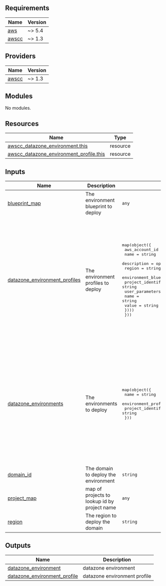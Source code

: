 ## Requirements

| Name | Version |
|------|---------|
| <a name="requirement_aws"></a> [aws](#requirement\_aws) | ~> 5.4 |
| <a name="requirement_awscc"></a> [awscc](#requirement\_awscc) | ~> 1.3 |

## Providers

| Name | Version |
|------|---------|
| <a name="provider_awscc"></a> [awscc](#provider\_awscc) | ~> 1.3 |

## Modules

No modules.

## Resources

| Name | Type |
|------|------|
| [awscc_datazone_environment.this](https://registry.terraform.io/providers/hashicorp/awscc/latest/docs/resources/datazone_environment) | resource |
| [awscc_datazone_environment_profile.this](https://registry.terraform.io/providers/hashicorp/awscc/latest/docs/resources/datazone_environment_profile) | resource |

## Inputs

| Name | Description | Type | Default | Required |
|------|-------------|------|---------|:--------:|
| <a name="input_blueprint_map"></a> [blueprint\_map](#input\_blueprint\_map) | The environment blueprint to deploy | `any` | `null` | no |
| <a name="input_datazone_environment_profiles"></a> [datazone\_environment\_profiles](#input\_datazone\_environment\_profiles) | The environment profiles to deploy | <pre>map(object({<br>    aws_account_id                   = string<br>    name                             = string<br>    description                      = optional(string)<br>    region                           = string<br>    environment_blueprint_identifier = string<br>    project_identifier               = string<br>    user_parameters = optional(list(object({<br>      name  = string<br>      value = string<br>    })))<br>  }))</pre> | <pre>{<br>  "DefaultDataLake": {<br>    "aws_account_id": "855831148133",<br>    "environment_blueprint_identifier": "DefaultDataLake",<br>    "name": "DefaultDataLake_profile",<br>    "project_identifier": "shared_env",<br>    "region": "ap-southeast-2"<br>  },<br>  "DefaultDataWarehouse": {<br>    "aws_account_id": "855831148133",<br>    "environment_blueprint_identifier": "DefaultDataWarehouse",<br>    "name": "DefaultDataWarehouse_profile",<br>    "project_identifier": "shared_env",<br>    "region": "ap-southeast-2",<br>    "user_parameters": []<br>  }<br>}</pre> | no |
| <a name="input_datazone_environments"></a> [datazone\_environments](#input\_datazone\_environments) | The environments to deploy | <pre>map(object({<br>    name                           = string<br>    environment_profile_identifier = string<br>    project_identifier             = string<br>  }))</pre> | <pre>{<br>  "Curated": {<br>    "environment_profile_identifier": "DefaultDataLake",<br>    "name": "CuratedDataLake",<br>    "project_identifier": "data_team"<br>  },<br>  "Product": {<br>    "environment_profile_identifier": "DefaultDataLake",<br>    "name": "ProductDataLake",<br>    "project_identifier": "data_team"<br>  },<br>  "Raw": {<br>    "environment_profile_identifier": "DefaultDataLake",<br>    "name": "RawDataLake",<br>    "project_identifier": "data_team"<br>  }<br>}</pre> | no |
| <a name="input_domain_id"></a> [domain\_id](#input\_domain\_id) | The domain to deploy the environment | `string` | n/a | yes |
| <a name="input_project_map"></a> [project\_map](#input\_project\_map) | map of projects to lookup id by project name | `any` | `null` | no |
| <a name="input_region"></a> [region](#input\_region) | The region to deploy the domain | `string` | `"ap-southeast-2"` | no |

## Outputs

| Name | Description |
|------|-------------|
| <a name="output_datazone_environment"></a> [datazone\_environment](#output\_datazone\_environment) | datazone environment |
| <a name="output_datazone_environment_profile"></a> [datazone\_environment\_profile](#output\_datazone\_environment\_profile) | datazone environment profile |
